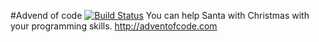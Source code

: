 #Advend of code [![Build Status](https://drone.io/github.com/chali/advent-of-code/status.png)](https://drone.io/github.com/chali/advent-of-code/latest)
You can help Santa with Christmas with your programming skills. http://adventofcode.com
